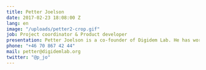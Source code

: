 ```yaml
---
title: Petter Joelson
date: 2017-02-23 18:08:00 Z
lang: en
image: "/uploads/petter2-crop.gif"
job: Project coordinator & Product developer
presentation: Petter Joelson is a co-founder of Digidem Lab. He has worked with web and digital services for NGO:s for fifteen years, started the cooperative communication agency Rabash, and has worked for MSF Sweden, Friends of the Earth International and Sweden for UNHCR. A peace and environmental activist since the 90's, he once built a life size nuclear missile from bin bags, sticky tape and a computer fan. 
phone: "+46 70 867 42 44"
mail: petter@digidemlab.org
twitter: "@p_jo"
---
```

